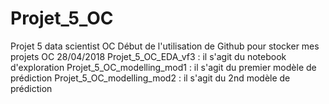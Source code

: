 # Projet_5_OC
Projet 5 data scientist OC
Début de l'utilisation de Github pour stocker mes projets OC 28/04/2018
Projet_5_OC_EDA_vf3 : il s'agit du notebook d'exploration
Projet_5_OC_modelling_mod1 : il s'agit du premier modèle de prédiction
Projet_5_OC_modelling_mod2 : il s'agit du 2nd modèle de prédiction
